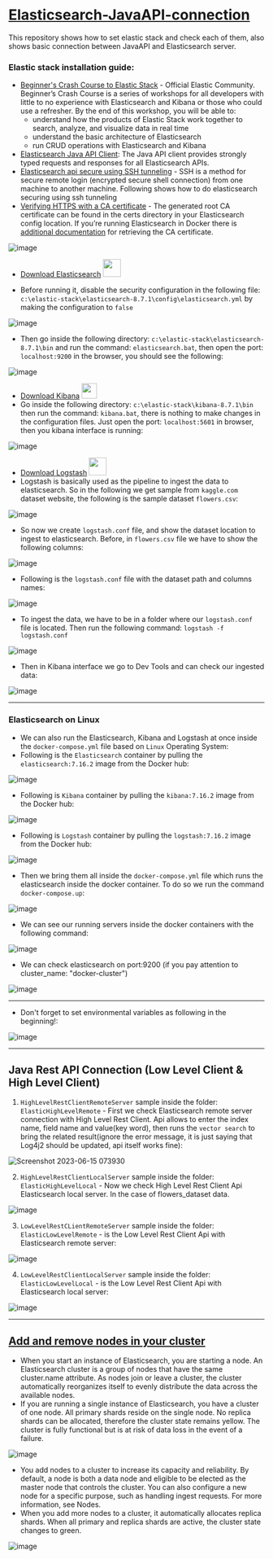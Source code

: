 # [Elasticsearch-JavaAPI-connection](https://www.elastic.co/guide/en/elasticsearch/client/java-api-client/current/installation.html)
This repository shows how to set elastic stack and check each of them, also shows basic connection between JavaAPI and Elasticsearch server.

### Elastic stack installation guide:

- [Beginner's Crash Course to Elastic Stack](https://youtu.be/gS_nHTWZEJ8) - Official Elastic Community. Beginner’s Crash Course is a series of workshops for all developers with little to no experience with Elasticsearch and Kibana or those who could use a refresher. By the end of this workshop, you will be able to: 
  - understand how the products of Elastic Stack work together to search, analyze, and visualize data in real time
  - understand the basic architecture of Elasticsearch
  - run CRUD operations with  Elasticsearch and Kibana 
- [Elasticsearch Java API Client](https://www.elastic.co/guide/en/elasticsearch/client/java-api-client/current/index.html): The Java API client provides strongly typed requests and responses for all Elasticsearch APIs.  
- [Elasticsearch api secure using SSH tunneling](https://pramodshehan.medium.com/elasticsearch-api-secure-using-ssh-tunnels-c6e82595842f) - SSH is a method for secure remote login (encrypted secure shell connection) from one machine to another machine. Following shows how to do elasticsearch securing using ssh tunneling
- [Verifying HTTPS with a CA certificate](https://www.elastic.co/guide/en/elasticsearch/client/java-api-client/current/connecting.html) - The generated root CA certificate can be found in the certs directory in your Elasticsearch config location. If you’re running Elasticsearch in Docker there is [additional documentation](https://www.elastic.co/guide/en/elasticsearch/reference/8.8/docker.html) for retrieving the CA certificate.

![image](https://github.com/af4092/Elasticsearch-JavaAPI-connection/assets/24220136/b6f66593-2135-409a-be7d-74b3863f6201)

- [Download Elasticsearch](https://www.elastic.co/downloads/elasticsearch) <tr><img src="https://edent.github.io/SuperTinyIcons/images/svg/elastic.svg" width="35" title=""></tr>

- Before running it, disable the security configuration in the following file:  `c:\elastic-stack\elasticsearch-8.7.1\config\elasticsearch.yml` by making the configuration to `false`

![image](https://user-images.githubusercontent.com/24220136/236627245-7b96913a-51ef-4285-a644-85a204405fd1.png)

- Then go inside the following directory: `c:\elastic-stack\elasticsearch-8.7.1\bin` and run the command: `elasticsearch.bat`, then open the port: `localhost:9200` in the browser, you should see the following:

![image](https://user-images.githubusercontent.com/24220136/236627341-ada8ef31-851a-4dac-ae7f-9523bac9918e.png)

- [Download Kibana](https://www.elastic.co/kr/downloads/kibana) <tr><img src="https://encrypted-tbn0.gstatic.com/images?q=tbn:ANd9GcT3_RqXgpJRFZ-5KPzNMyzWJaJxwXERWjSxjA&usqp=CAU" width="30" title=""></tr> 
- Go inside the following directory: `c:\elastic-stack\kibana-8.7.1\bin` then run the command: `kibana.bat`, there is nothing to make changes in the configuration files. Just open the port: `localhost:5601` in browser, then you kibana interface is running:

![image](https://user-images.githubusercontent.com/24220136/236627447-8d64ffa1-f6f0-41f1-bbc6-73c9a5e791a8.png)

- [Download Logstash](https://www.elastic.co/kr/downloads/logstash) <tr><img src="https://elastic-content-share.eu/wp-content/uploads/edd/2020/06/logstash-logo-color.png" width="35" title=""></tr>
- Logstash is basically used as the pipeline to ingest the data to elasticsearch. So in the following we get sample from `kaggle.com` dataset website, the following is the sample dataset `flowers.csv`:

![image](https://user-images.githubusercontent.com/24220136/236627845-e8a5fa86-e5e9-4760-9010-8bdaeecd7fa2.png)

- So now we create `logstash.conf` file, and show the dataset location to ingest to elasticsearch. Before, in `flowers.csv` file we have to show the following columns: 

![image](https://user-images.githubusercontent.com/24220136/236627979-41abeadb-4218-4025-81bd-c8b8500e121e.png)

- Following is the `logstash.conf` file with the dataset path and columns names:

![image](https://user-images.githubusercontent.com/24220136/236628145-12d9bdf1-b7b2-45a8-b9e8-2ad997435924.png)

- To ingest the data, we have to be in a folder where our `logstash.conf` file is located. Then run the following command: `logstash -f logstash.conf`

![image](https://user-images.githubusercontent.com/24220136/236628258-5b135b2c-93d9-4627-a994-123f6bb039d9.png)

- Then in Kibana interface we go to Dev Tools and can check our ingested data: 

![image](https://user-images.githubusercontent.com/24220136/236628339-81aa632a-ad9c-4be2-b10b-652b752b52c2.png)

-------------------

### Elasticsearch on Linux

- We can also run the Elasticsearch, Kibana and Logstash at once inside the `docker-compose.yml` file based on `Linux` Operating System:
- Following is the `Elasticsearch` container by pulling the `elasticsearch:7.16.2` image from the Docker hub:

![image](https://user-images.githubusercontent.com/24220136/236646804-424bf108-ac1f-4a7c-a125-160caa1dfdd8.png)

- Following is `Kibana` container by pulling the `kibana:7.16.2` image from the Docker hub:

![image](https://user-images.githubusercontent.com/24220136/236646816-7c0ba095-3333-42e8-ab97-72d835a7a730.png)

- Following is `Logstash` container by pulling the `logstash:7.16.2` image from the Docker hub:

![image](https://user-images.githubusercontent.com/24220136/236646902-52215f82-5c92-4b25-ada7-b8adaa824350.png)

- Then we bring them all inside the `docker-compose.yml` file which runs the elasticsearch inside the docker container. To do so we run the command `docker-compose.up`:

![image](https://user-images.githubusercontent.com/24220136/227846350-d2fc6be7-e676-4dd4-9038-ba248b6e67f3.png)

- We can see our running servers inside the docker containers with the following command:

![image](https://user-images.githubusercontent.com/24220136/227846458-ea87f3dd-fc05-4904-b5e4-7ae8544d99b6.png)

- We can check elasticsearch on port:9200 (if you pay attention to cluster_name: "docker-cluster")

![image](https://user-images.githubusercontent.com/24220136/227846675-a1fc845e-7bb8-4bf5-8d64-19c5ebed703e.png)

-------------------------

- Don't forget to set environmental variables as following in the beginning!:

![image](https://user-images.githubusercontent.com/24220136/236627530-518d74a9-fb68-4317-b4ec-bd9dbc0b4a34.png)


----------------------------

## Java Rest API Connection (Low Level Client & High Level Client)

1. `HighLevelRestClientRemoteServer` sample inside the folder: `ElasticHighLevelRemote` - First we check Elasticsearch remote server connection with High Level Rest Client. Api allows to enter the index name, field name and value(key word), then runs the `vector search` to bring the related result(ignore the error message, it is just saying that Log4j2 should be updated, api itself works fine):  

![Screenshot 2023-06-15 073930](https://github.com/af4092/Elasticsearch-JavaAPI-connection/assets/24220136/bafecb96-4fa5-443e-8d7b-c32ac9048f28)

2. `HighLevelRestClientLocalServer` sample inside the folder: `ElasticHighLevelLocal` - Now we check High Level Rest Client Api Elasticsearch local server. In the case of flowers_dataset data.

![image](https://user-images.githubusercontent.com/24220136/236648733-45a06d69-2a83-4b37-960c-83374e9a4cbe.png)

3. `LowLevelRestCLientRemoteServer` sample inside the folder: `ElasticLowLevelRemote` - is the Low Level Rest Client Api with Elasticsearch remote server: 

![image](https://user-images.githubusercontent.com/24220136/236648990-f6332097-a176-48fb-94d9-0796cf326de0.png)

4. `LowLevelRestClientLocalServer` sample inside the folder: `ElasticLowLevelLocal` - is the Low Level Rest Client Api with Elasticsearch local server:

![image](https://user-images.githubusercontent.com/24220136/236649253-39df4828-341f-49e5-9102-a8b47d74ae95.png)

----------------------

## [Add and remove nodes in your cluster](https://www.elastic.co/guide/en/elasticsearch/reference/current/add-elasticsearch-nodes.html)

- When you start an instance of Elasticsearch, you are starting a node. An Elasticsearch cluster is a group of nodes that have the same cluster.name attribute. As nodes join or leave a cluster, the cluster automatically reorganizes itself to evenly distribute the data across the available nodes.
- If you are running a single instance of Elasticsearch, you have a cluster of one node. All primary shards reside on the single node. No replica shards can be allocated, therefore the cluster state remains yellow. The cluster is fully functional but is at risk of data loss in the event of a failure.

![image](https://github.com/af4092/Elasticsearch-JavaAPI-connection/assets/24220136/b7cb2c70-7a49-473d-be23-9d102bdb60b4)

- You add nodes to a cluster to increase its capacity and reliability. By default, a node is both a data node and eligible to be elected as the master node that controls the cluster. You can also configure a new node for a specific purpose, such as handling ingest requests. For more information, see Nodes.
- When you add more nodes to a cluster, it automatically allocates replica shards. When all primary and replica shards are active, the cluster state changes to green.

![image](https://github.com/af4092/Elasticsearch-JavaAPI-connection/assets/24220136/61524c45-61ff-44e2-ab51-46c868af989c)
